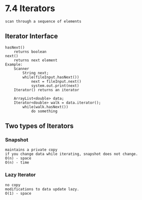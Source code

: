 # 7.4 Iterators
    scan through a sequence of elements

## Iterator Interface
    hasNext()
        returns boolean
    next()
        returns next element
    Example:
        Scanner
            String next;
            while(fileInput.hasNext())
                next = fileInput.next()
                system.out.print(next)
        Iterator() returns an iterator

        ArrayList<double> data;
        Iterator<double> walk = data.iterator();
            while(walk.hasNext())
                do something
## Two types of Iterators
### Snapshot
    maintains a private copy
    if you change data while iterating, snapshot does not change.
    O(n) - space
    O(n) - time
### Lazy Iterator   
    no copy
    modifications to data update lazy.
    O(1) - space

